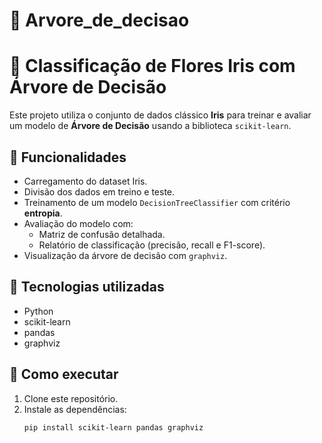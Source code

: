 # 🌳 Arvore_de_decisao

# 🌸 Classificação de Flores Iris com Árvore de Decisão

Este projeto utiliza o conjunto de dados clássico **Iris** para treinar e avaliar um modelo de **Árvore de Decisão** usando a biblioteca `scikit-learn`.

## 📌 Funcionalidades
- Carregamento do dataset Iris.
- Divisão dos dados em treino e teste.
- Treinamento de um modelo `DecisionTreeClassifier` com critério **entropia**.
- Avaliação do modelo com:
  - Matriz de confusão detalhada.
  - Relatório de classificação (precisão, recall e F1-score).
- Visualização da árvore de decisão com `graphviz`.

## 🧩 Tecnologias utilizadas
- Python
- scikit-learn
- pandas
- graphviz

## 🚀 Como executar
1. Clone este repositório.
2. Instale as dependências:
   ```bash
   pip install scikit-learn pandas graphviz
